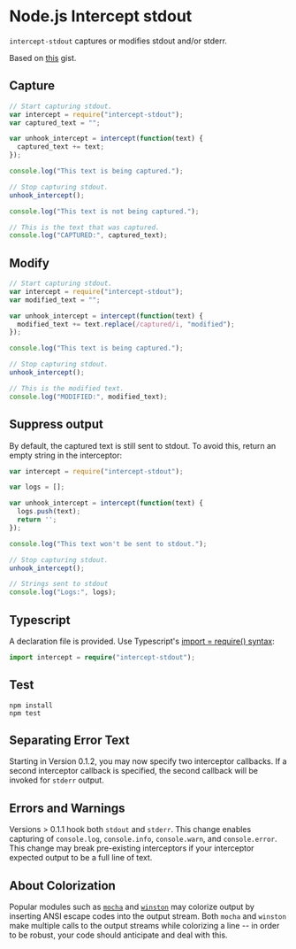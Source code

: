 # Node.js Intercept stdout

`intercept-stdout` captures or modifies stdout and/or stderr.

Based on [this](https://gist.github.com/benbuckman/2758563) gist.

## Capture
```javascript
// Start capturing stdout.
var intercept = require("intercept-stdout");
var captured_text = "";

var unhook_intercept = intercept(function(text) {
  captured_text += text;
});

console.log("This text is being captured.");

// Stop capturing stdout.
unhook_intercept();

console.log("This text is not being captured.");

// This is the text that was captured.
console.log("CAPTURED:", captured_text);
```

## Modify
```javascript
// Start capturing stdout.
var intercept = require("intercept-stdout");
var modified_text = "";

var unhook_intercept = intercept(function(text) {
  modified_text += text.replace(/captured/i, "modified");
});

console.log("This text is being captured.");

// Stop capturing stdout.
unhook_intercept();

// This is the modified text.
console.log("MODIFIED:", modified_text);
```

## Suppress output

By default, the captured text is still sent to stdout. To avoid this, return an empty string in the interceptor:

```javascript
var intercept = require("intercept-stdout");

var logs = [];

var unhook_intercept = intercept(function(text) {
  logs.push(text);
  return '';
});

console.log("This text won't be sent to stdout.");

// Stop capturing stdout.
unhook_intercept();

// Strings sent to stdout
console.log("Logs:", logs);
```

## Typescript

A declaration file is provided. Use Typescript's [import = require() syntax](
https://www.typescriptlang.org/docs/handbook/modules.html#export--and-import--require):
```typescript
import intercept = require("intercept-stdout");
```

## Test
```
npm install
npm test
```

## Separating Error Text

Starting in Version 0.1.2, you may now specify two interceptor callbacks. If a second interceptor callback is specified, the second callback will be invoked for `stderr` output.

## Errors and Warnings

Versions > 0.1.1 hook both `stdout` and `stderr`. This change enables capturing of `console.log`, `console.info`, `console.warn`, and `console.error`. This change may break pre-existing interceptors if your interceptor expected output to be a full line of text.

## About Colorization

Popular modules such as [`mocha`](http://mochajs.org/) and [`winston`](https://github.com/winstonjs/winston) may colorize output by inserting ANSI escape codes into the output stream. Both `mocha` and `winston` make multiple calls to the output streams while colorizing a line -- in order to be robust, your code should anticipate and deal with this.
